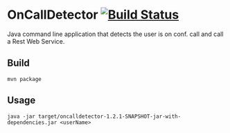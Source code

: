 # OnCallDetector [![Build Status](https://travis-ci.org/edomingues/oncalldetector.svg?branch=master)](https://travis-ci.org/edomingues/oncalldetector)

Java command line application that detects the user is on conf. call and call a Rest Web Service.
## Build
`mvn package`
## Usage
`java -jar target/oncalldetector-1.2.1-SNAPSHOT-jar-with-dependencies.jar <userName>`
